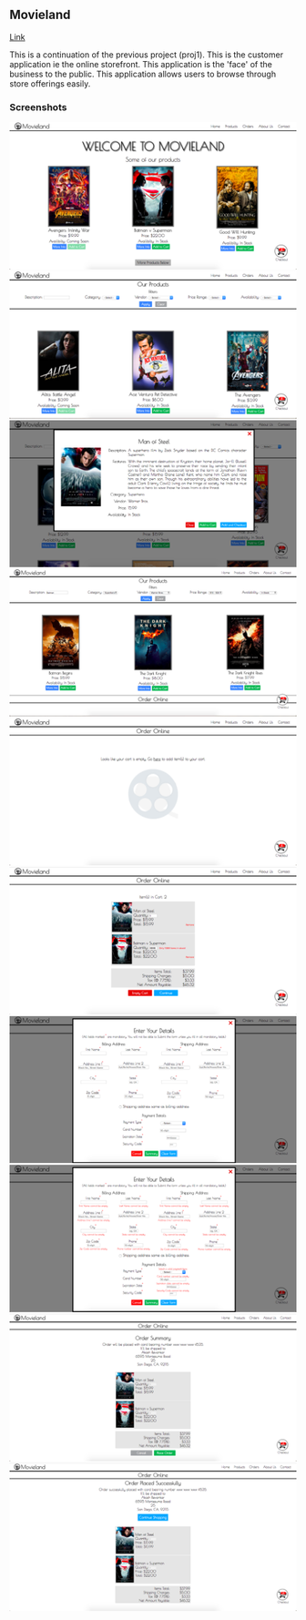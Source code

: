 <h2>Movieland</h2>
<a href="http://jadran.sdsu.edu/jadrn035/proj2.html">Link</a>
<p>This is a continuation of the previous project (proj1). This is the customer application ie the online storefront. This application is the 'face' of the business to the public. This application allows users to browse through store offerings easily.</p>

<h3>Screenshots</h3>
<img src="screenshots/01. Home Page.png" />
<img src="screenshots/02. Products Page.png" />
<img src="screenshots/03. Product Info.png" />
<img src="screenshots/04. Filtered Products.png" />
<img src="screenshots/05. Empty Cart.png" />
<img src="screenshots/06. Cart.png" />
<img src="screenshots/07. Cutomer Details Form.png" />
<img src="screenshots/08. Cutomer Details Form Errors.png" />
<img src="screenshots/09. Order Summary.png" />
<img src="screenshots/10. Order Confirmation.png" />
